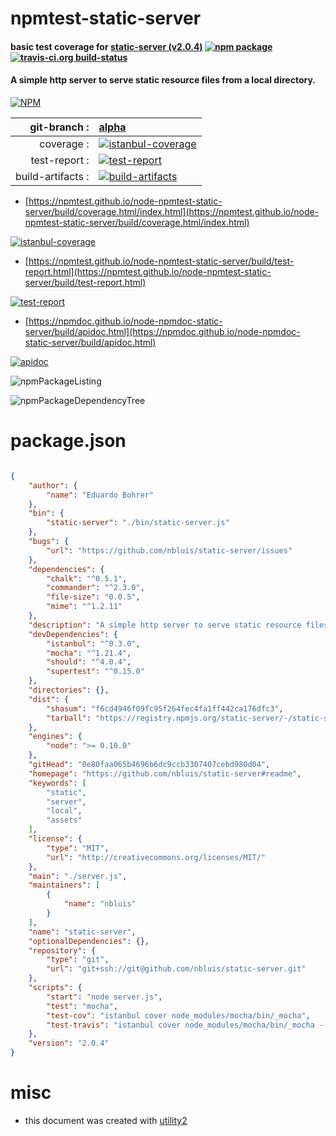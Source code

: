 # npmtest-static-server

#### basic test coverage for  [static-server (v2.0.4)](https://github.com/nbluis/static-server#readme)  [![npm package](https://img.shields.io/npm/v/npmtest-static-server.svg?style=flat-square)](https://www.npmjs.org/package/npmtest-static-server) [![travis-ci.org build-status](https://api.travis-ci.org/npmtest/node-npmtest-static-server.svg)](https://travis-ci.org/npmtest/node-npmtest-static-server)

#### A simple http server to serve static resource files from a local directory.

[![NPM](https://nodei.co/npm/static-server.png?downloads=true&downloadRank=true&stars=true)](https://www.npmjs.com/package/static-server)

| git-branch : | [alpha](https://github.com/npmtest/node-npmtest-static-server/tree/alpha)|
|--:|:--|
| coverage : | [![istanbul-coverage](https://npmtest.github.io/node-npmtest-static-server/build/coverage.badge.svg)](https://npmtest.github.io/node-npmtest-static-server/build/coverage.html/index.html)|
| test-report : | [![test-report](https://npmtest.github.io/node-npmtest-static-server/build/test-report.badge.svg)](https://npmtest.github.io/node-npmtest-static-server/build/test-report.html)|
| build-artifacts : | [![build-artifacts](https://npmtest.github.io/node-npmtest-static-server/glyphicons_144_folder_open.png)](https://github.com/npmtest/node-npmtest-static-server/tree/gh-pages/build)|

- [https://npmtest.github.io/node-npmtest-static-server/build/coverage.html/index.html](https://npmtest.github.io/node-npmtest-static-server/build/coverage.html/index.html)

[![istanbul-coverage](https://npmtest.github.io/node-npmtest-static-server/build/screenCapture.buildCi.browser.%252Ftmp%252Fbuild%252Fcoverage.lib.html.png)](https://npmtest.github.io/node-npmtest-static-server/build/coverage.html/index.html)

- [https://npmtest.github.io/node-npmtest-static-server/build/test-report.html](https://npmtest.github.io/node-npmtest-static-server/build/test-report.html)

[![test-report](https://npmtest.github.io/node-npmtest-static-server/build/screenCapture.buildCi.browser.%252Ftmp%252Fbuild%252Ftest-report.html.png)](https://npmtest.github.io/node-npmtest-static-server/build/test-report.html)

- [https://npmdoc.github.io/node-npmdoc-static-server/build/apidoc.html](https://npmdoc.github.io/node-npmdoc-static-server/build/apidoc.html)

[![apidoc](https://npmdoc.github.io/node-npmdoc-static-server/build/screenCapture.buildCi.browser.%252Ftmp%252Fbuild%252Fapidoc.html.png)](https://npmdoc.github.io/node-npmdoc-static-server/build/apidoc.html)

![npmPackageListing](https://npmtest.github.io/node-npmtest-static-server/build/screenCapture.npmPackageListing.svg)

![npmPackageDependencyTree](https://npmtest.github.io/node-npmtest-static-server/build/screenCapture.npmPackageDependencyTree.svg)



# package.json

```json

{
    "author": {
        "name": "Eduardo Bohrer"
    },
    "bin": {
        "static-server": "./bin/static-server.js"
    },
    "bugs": {
        "url": "https://github.com/nbluis/static-server/issues"
    },
    "dependencies": {
        "chalk": "^0.5.1",
        "commander": "^2.3.0",
        "file-size": "0.0.5",
        "mime": "^1.2.11"
    },
    "description": "A simple http server to serve static resource files from a local directory.",
    "devDependencies": {
        "istanbul": "^0.3.0",
        "mocha": "^1.21.4",
        "should": "^4.0.4",
        "supertest": "^0.15.0"
    },
    "directories": {},
    "dist": {
        "shasum": "f6cd4946f09fc95f264fec4fa1ff442ca176dfc3",
        "tarball": "https://registry.npmjs.org/static-server/-/static-server-2.0.4.tgz"
    },
    "engines": {
        "node": ">= 0.10.0"
    },
    "gitHead": "0e80faa065b4696b6dc9ccb3307407cebd980d04",
    "homepage": "https://github.com/nbluis/static-server#readme",
    "keywords": [
        "static",
        "server",
        "local",
        "assets"
    ],
    "license": {
        "type": "MIT",
        "url": "http://creativecommons.org/licenses/MIT/"
    },
    "main": "./server.js",
    "maintainers": [
        {
            "name": "nbluis"
        }
    ],
    "name": "static-server",
    "optionalDependencies": {},
    "repository": {
        "type": "git",
        "url": "git+ssh://git@github.com/nbluis/static-server.git"
    },
    "scripts": {
        "start": "node server.js",
        "test": "mocha",
        "test-cov": "istanbul cover node_modules/mocha/bin/_mocha",
        "test-travis": "istanbul cover node_modules/mocha/bin/_mocha --report lcovonly"
    },
    "version": "2.0.4"
}
```



# misc
- this document was created with [utility2](https://github.com/kaizhu256/node-utility2)
